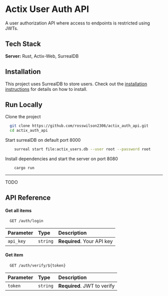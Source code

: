 # Actix User Auth API

A user authorization API where access to endpoints is restricted using JWTs.


## Tech Stack

**Server:** Rust, Actix-Web, SurrealDB


## Installation

This project uses SurrealDB to store users. Check out the [installation instructions](https://surrealdb.com/docs/surrealdb/installation) for details on how to install.

## Run Locally

Clone the project

```bash
  git clone https://github.com/rosswilson2306/actix_auth_api.git
  cd actix_auth_api
```

Start surrealDB on default port 8000

```bash
    surreal start file:actix_users.db --user root --password root
```

Install dependencies and start the server on port 8080

```bash
    cargo run
```

---
TODO

## API Reference

#### Get all items

```http
  GET /auth/login
```

| Parameter | Type     | Description                |
| :-------- | :------- | :------------------------- |
| `api_key` | `string` | **Required**. Your API key |

#### Get item

```http
  GET /auth/verify/${token}
```

| Parameter | Type     | Description                       |
| :-------- | :------- | :-------------------------------- |
| `token`   | `string` | **Required**. JWT to verify |
